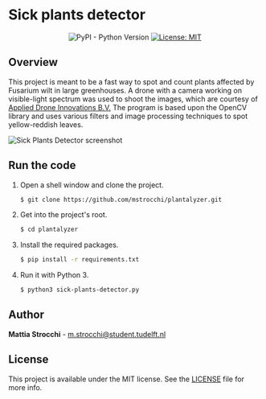 # Sick plants detector

<div align="center">

![PyPI - Python Version](https://img.shields.io/pypi/pyversions/opencv-python)
[![License: MIT](https://img.shields.io/badge/License-MIT-yellow.svg)](https://opensource.org/licenses/MIT)

</div>

## Overview 

This project is meant to be a fast way to spot and count plants affected by Fusarium wilt in large greenhouses.
A drone with a camera working on visible-light spectrum was used to shoot the images, 
which are courtesy of [Applied Drone Innovations B.V.](https://applieddroneinnovations.nl/) 
The program is based upon the OpenCV library and uses various filters and image processing techniques to spot yellow-reddish leaves.

![Sick Plants Detector screenshot](resources/readme/screenshot.png)

## Run the code

1) Open a shell window and clone the project.
    ```bash
    $ git clone https://github.com/mstrocchi/plantalyzer.git
    ```

2) Get into the project's root.
    ```bash
    $ cd plantalyzer
    ``` 

3) Install the required packages.
    ```bash
    $ pip install -r requirements.txt 
    ``` 

4) Run it with Python 3.
    ```bash
    $ python3 sick-plants-detector.py
    ```

## Author

**Mattia Strocchi** - [m.strocchi@student.tudelft.nl](mailto:m.strocchi@student.tudelft.nl) 

## License

This project is available under the MIT license. See the [LICENSE](https://github.com/mstrocchi/plantalyzer/blob/master/LICENSE.md) file for more info.

